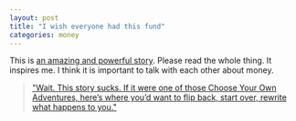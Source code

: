 ```yaml
---
layout: post
title: "I wish everyone had this fund"
categories: money
---
```


This is [an amazing and powerful story](https://thebillfold.com/a-story-of-a-fuck-off-fund-648401263659#.igevrxz1e).   Please read the whole thing.   It inspires me.  I think it is 
important to talk with each other about money.

> ["Wait. This story sucks. If it were one of those Choose Your Own Adventures, here’s where you’d want to flip back, start over, rewrite what happens to you."](https://thebillfold.com/a-story-of-a-fuck-off-fund-648401263659#.t7trwnp8m)



